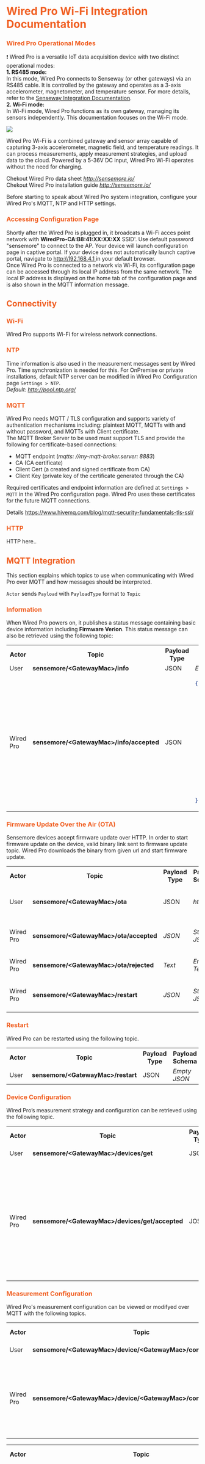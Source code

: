 # <span style="color: rgb(240,95,34)">Wired Pro Wi-Fi Integration Documentation</span>  

### <span style="color: rgb(240,95,34)">Wired Pro Operational Modes</span>

:exclamation: Wired Pro is a versatile IoT data acquisition device with two distinct operational modes:  
**1. RS485 mode:**  
In this mode, Wired Pro connects to Senseway (or other gateways) via an RS485 cable. It is controlled by the gateway and operates as a 3-axis accelerometer, magnetometer, and temperature sensor. For more details, refer to the [Senseway Integration Documentation](senseway_system_integration.md).  
**2. Wi-Fi mode:**  
In Wi-Fi mode, Wired Pro functions as its own gateway, managing its sensors independently. This documentation focuses on the Wi-Fi mode.

<img src="images/Sensemore_product_wiredpro.gif"/>  

Wired Pro Wi-Fi is a combined gateway and sensor array capable of capturing 3-axis accelerometer, magnetic field, and temperature readings. It can process measurements, apply measurement strategies, and upload data to the cloud. Powered by a 5-36V DC input, Wired Pro Wi-Fi operates without the need for charging.

Chekout Wired Pro data sheet _<http://sensemore.io/>_  
Chekout Wired Pro installation guide _<http://sensemore.io/>_

Before starting to speak about Wired Pro system integration, configure your Wired Pro's MQTT, NTP and HTTP settings. 

### <span style="color: rgb(240,95,34)">Accessing Configuration Page</span>

Shortly after the Wired Pro is plugged in, it broadcats a Wi-Fi acces point network with **WiredPro-CA&colon;B8&colon;41&colon;XX&colon;XX&colon;XX** SSID'. Use default password "sensemore" to connect to the AP. Your device will launch configuration page in captive portal. If your device does not automatically launch captive portal, navigate to [http:\\\\192.168.4.1 ](http:\192.168.4.1) in your default browser.  
Once Wired Pro is connected to a network via Wi-Fi, its configuration page can be accessed through its local IP address from the same network. The local IP address is displayed on the home tab of the configuration page and is also shown in the MQTT information message.

## <span style="color: rgb(240,95,34)">Connectivity</span>

### <span style="color: rgb(240,95,34)">Wi-Fi</span>
Wired Pro supports Wi-Fi for wireless network connections.

### <span style="color: rgb(240,95,34)">NTP</span>
Time information is also used in the measurement messages sent by Wired Pro. Time synchronization is needed for this. For OnPremise or private installations, default NTP server can be modified in Wired Pro Configuration page `Settings > NTP`.  
_Default: <http://pool.ntp.org/>_

### <span style="color: rgb(240,95,34)">MQTT</span>
Wired Pro needs MQTT / TLS configuration and supports variety of authentication mechanisms including: plaintext MQTT, MQTTs with and without password, and MQTTs with Client certificate.  
The MQTT Broker Server to be used must support TLS  and provide the following for certificate-based connections:

-   MQTT endpoint (_mqtts: //my-mqtt-broker.server: 8883_)
-   CA (CA certificate)
-   Client Cert (a created and signed certificate from CA)
-   Client Key (private key of the certificate generated through the CA)

Required certificates and endpoint information are defined at `Settings > MQTT` in the Wired Pro configuration page. Wired Pro uses these certificates for the future MQTT connections.

Details
https://www.hivemq.com/blog/mqtt-security-fundamentals-tls-ssl/

### <span style="color: rgb(240,95,34)">HTTP</span>
HTTP here..


## <span style="color: rgb(240,95,34)">MQTT Integration</span>

This section explains which topics to use when communicating with Wired Pro over MQTT and how messages should be interpreted.

`Actor` sends `Payload` with `PayloadType` format to `Topic`

### <span style="color: rgb(240,95,34)">Information</span>

When Wired Pro powers on, it publishes a status message containing basic device information including **Firmware Verion**. This status message can also be retrieved using the following topic:

<table>
<tr>
<th>Actor</th>
<th>Topic</th>
<th>Payload Type</th>
<th>Payload Schema</th>
<th>Example</th>
</tr>
<tr>
<td>
User
</td>
<td>
<b> sensemore/&lt;GatewayMac&gt;/info</b>
</td>
<td>
JSON
</td>
<td>
<i>Empty JSON</i>
</td>
<td>
<i></i>
</td>
</tr>
<tr>
<td>
Wired Pro
</td>

<td><b>sensemore/&lt;GatewayMac&gt;/info/accepted</b></td>

<td>JSON</td>
<td>

```json
{
  "Product": "WIREDPRO",
  "Current Running Application": "WIREDPRO_VERSION>",
  "Version": "<FIRMWARE_VERSION>",
  "Compile Date": "<FIRMWARE_COMPILE_DATE>",
  "Compile Time": "<FIRMWARE_COMPILE_TIME>",
  "ESP-IDF Version": "<ESPRESSIF_IDF_VERSION>",
  "RSSI": <RECEIVED_SIGNAL_STRENTGH_INDICATOR>,
  "Local IP": "<ASSIGNED_LOCAL_IP>",
  "Network MAC": "<NETWORK_MAC_ADDRESS>",
  "Last Reset Reason": "<RESET_REASON>",
  "Runtime MS": <TIME_SINCE_LAST_RESET>,
  "Memory Info": {
    "Total Free Bytes": <STORAGE_CAPACITY>,
    "Total Allocated Bytes": <USABLE_STORAGE>,
    "Min Free Bytes": <MIN_FREE_BTYES>,
    "Largest Free Bytes": <LARGEST_FREE_BYTES>
  }
}
```
</td>
<td>

```json
{
  "Product": "WIREDPRO",
  "Current Running Application": "WiredPro-3-0-0",
  "Version": "3.0.0",
  "Compile Date": "Jan 8 2018",
  "Compile Time": "12:00:00",
  "ESP-IDF Version": "v5.1.4",
  "RSSI": -60,
  "Local IP": "192.168.1.161",
  "Network MAC": "00:00:00:00:00:00",
  "Last Reset Reason": "POWERON",
  "Runtime MS": 1231660,
  "Memory Info": {
    "Total Free Bytes": 66576,
    "Total Allocated Bytes": 198868,
    "Min Free Bytes": 60216,
    "Largest Free Bytes": 40960
  }
}
```
</td>
</tr>
</table>

### <span style="color: rgb(240,95,34)">Firmware Update Over the Air (OTA)</span>

Sensemore devices accept firmware update over HTTP. In order to start firmware update on the device, valid binary link sent to firmware update topic. Wired Pro downloads the binary from given url and start firmware update.

<table>
<tr>
<th>Actor</th>
<th>Topic</th>
<th>Payload Type</th>
<th>Payload Schema</th>
<th>Example</th>
</tr>
<tr>
<td>
User
</td>

<td><b>sensemore/&lt;GatewayMac&gt;/ota</b></td>
<td>JSON</td>
<td>
<i>http url</i>
</td>
<td>

```json
{
  "url" : "http://link.mydomain.com/WiredPro.bin"  
}
```
</td>
</tr>
<tr>
<td>
Wired Pro
</td>

<td><b>sensemore/&lt;GatewayMac&gt;/ota/accepted</b></td>
<td><i>JSON</i></td>
<td><i>Status JSON</i></td>
<td>

```json
{
  "status": "OTA accepted"
}
```
</td>
</tr>
<tr>
<td>
Wired Pro
</td>

<td><b>sensemore/&lt;GatewayMac&gt;/ota/rejected</b></td>
<td><i>Text</i></td>
<td><i>Error Text</i></td>
<td>
Invalid payload! Url can't be null. Valid payload scheme: {
	"url":"http://link.mydomain.com/Wired Pro.bin"
}
</td>
</tr>
<tr>
<td>
Wired Pro
</td>
<td><b>sensemore/&lt;GatewayMac&gt;/restart</b></td>
<td><i>JSON</i></td>
<td><i>Status JSON</i></td>
<td>

```json
{
  "status": "Restarting device due to OTA"
}
```
</td>
</tr>
</table>

### <span style="color: rgb(240,95,34)">Restart</span>

Wired Pro can be restarted using the following topic.

<table>
<tr>
<th>Actor</th>
<th>Topic</th>
<th>Payload Type</th>
<th>Payload Schema</th>
<th>Example</th>
</tr>
<tr>
<td>
User
</td>
<td>
<b> sensemore/&lt;GatewayMac&gt;/restart</b>
</td>
<td>
JSON
</td>
<td>
<i>Empty JSON</i>
</td>
<td>
<i></i>
</td>
</tr>
</table>

### <span style="color: rgb(240,95,34)">Device Configuration</span>

Wired Pro’s measurement strategy and configuration can be retrieved using the following topic.

<table>
<tr>
<th>Actor</th>
<th>Topic</th>
<th>Payload Type</th>
<th>Payload Schema</th>
<th>Example</th>
</tr>
<tr>
<td>
User
</td>
<td>
<b> sensemore/&lt;GatewayMac&gt;/devices/get</b>
</td>
<td>
JSON
</td>
<td>
<i>Empty JSON</i>
</td>
<td>
<i></i>
</td>
</tr>
<tr>
 <td>
 Wired Pro
 </td>
 <td>
 <b> sensemore/&lt;GatewayMac&gt;/devices/get/accepted</b>
 </td>
 <td>
 JOSN
 </td>
 <td>
 <i>Device Config JSON</i>
 </td>
 <td>

 ```json
{
  "devices": [
    {
      "mac": "CA:B8:41:XX:XX:XX",
      "status": "connected",
      "version": "3.0.0",
      "device_config": {
        "accelerometer_range": 16,
        "sampling_rate": 25600,
        "sample_size": 50000,
        "scheduler_enabled": false,
        "scheduler_period": 0
      }
    }
  ]
}
```
 </td>
</tr>
</table>

### <span style="color: rgb(240,95,34)">Measurement Configuration</span>

Wired Pro's measurement configuration can be viewed or modifyed over MQTT with the following topics. 

<table>
<tr>
<th>Actor</th>
<th>Topic</th>
<th>Payload Type</th>
<th>Payload Schema</th>
<th>Example</th>
</tr>
<tr>
<td>
User
</td>
<td>
<b> sensemore/&lt;GatewayMac&gt;/device/&lt;GatewayMac&gt;/config/get</b>
</td>
<td>
JSON
</td>
<td>
<i>Empty JSON</i>
</td>
<td>
<i></i>
</td>
</tr>
<tr>
 <td>
 Wired Pro
 </td>
 <td>
 <b> sensemore/&lt;GatewayMac&gt;/device/&lt;GatewayMac&gt;/config/get/accepted</b>
 </td>
 <td>
 JOSN
 </td>
 <td>
 <i>Config JSON</i>
 </td>
 <td>

 ```json
{
  "device_mac": "CA:B8:XX:XX:XX:XX",
  "device_config": {
    "accelerometer_range": 16,
    "sampling_rate": 25600,
    "sample_size": 50000,
    "scheduler_enabled": false,
    "scheduler_period": 0
  }
}
```
 </td>
</tr>
</table>

<table>
<tr>
<th>Actor</th>
<th>Topic</th>
<th>Payload Type</th>
<th>Payload Schema</th>
<th>Example</th>
</tr>
<tr>
<td>
User
</td>
<td>
<b> sensemore/&lt;GatewayMac&gt;/device/&lt;GatewayMac&gt;/config/set</b>
</td>
<td>
JSON
</td>
<td>
<i>Config JSON</i>
</td>
<td>
<i>

```json
{
  "device_mac": "CA:B8:XX:XX:XX:XX",
  "device_config": {
    "accelerometer_range": 16,
    "sampling_rate": 25600,
    "sample_size": 50000,
    "scheduler_enabled": false,
    "scheduler_period": 0
  }
}
```
</i>
</td>
</tr>
<tr>
 <td>
 Wired Pro
 </td>
 <td>
 <b> sensemore/&lt;GatewayMac&gt;/device/&lt;GatewayMac&gt;/config/set/accepted</b>
 </td>
 <td>
 JOSN
 </td>
 <td>
 <i>Status JSON</i>
 </td>
 <td>

 ```json
{
  "device_mac": "CA:B8:41:DE:AD:00",
  "device_config": {
    "accelerometer_range": 16,
    "sampling_rate": 25600,
    "sample_size": 50000,
    "scheduler_enabled": false,
    "scheduler_period": 0
  },
  "status": "Device config updated"
}
```
 </td>
</tr>
</table>

### <span style="color: rgb(240,95,34)">Measurement</span>

Wired Pro initiates automatic measurement using the scheduling feature. It also accepts manual measurements from the Sensemore Lake platform as well as  MQTT based on the configurations set previously. MQTT measurement topics are as follows: 

<table>
<tr>
<th>Actor</th>
<th>Topic</th>
<th>Payload Type</th>
<th>Payload Schema</th>
<th>Example</th>
</tr>
<tr>
<td>
User
</td>
<td><b>sensemore/&lt;GatewayMac&gt;/device/&lt;GatewayMac&gt;/measure/&lt;MEASUREMENT_UUID&gt;</b></td>
<td>JSON</td>
<td>
<i>Empty JSON</i>
</td>
<td>
</td>
</tr>
<tr>
<td>
Wired Pro
</td>
<td><b>sensemore/&lt;GatewayMac&gt;/device/&lt;GatewayMac&gt;/measure/&lt;MEASUREMENT_UUID&gt;/accepted</b></td>
<td><i>JSON</i></td>
<td><i>Status JSON</i></td>
<td>

```json
{
  "status": "success"
}
```
</td>
</tr>
<tr>
<td>
Wired Pro
</td>

<td><b>sensemore/&lt;GatewayMac&gt;/device/&lt;GatewayMac&gt;/measure/&lt;MEASUREMENT_UUID&gt;/metadatas</b></td>
<td><i>JSON</i></td>
<td><i>Metadata JSON</i></td>
<td>

```json
{
  "unixtimestamp": 1734617027,
  "sum_x": -3250.361328125,
  "sum_y": 1844.42333984375,
  "sum_z": -7643.8251953125,
  "mean_x": -0.39005896173346932,
  "mean_y": 0.2213396543674247,
  "mean_z": -0.91729571526611065,
  "peak_x": 0.038008180483469323,
  "peak_y": 0.0423322206325753,
  "peak_z": 0.039735534733889355,
  "peak_to_peak_x": 0.07373046875,
  "peak_to_peak_y": 0.0791015625,
  "peak_to_peak_z": 0.07080078125,
  "clearance_x": 164.31150332922692,
  "clearance_y": 193.61163139253921,
  "clearance_z": 195.9534386192756,
  "crest_x": 7.6797359331360573,
  "crest_y": 8.9543432043988656,
  "crest_z": 9.27409693825784,
  "vrms_x": 0.017510145845642453,
  "vrms_y": 0.050003347640017633,
  "vrms_z": 0.01880110921075584,
  "grms_x": 0.0049491520039737225,
  "grms_y": 0.00472756288945675,
  "grms_z": 0.0042845718562603,
  "kurtosis_x": 17.458915614260821,
  "kurtosis_y": 18.276360133218649,
  "kurtosis_z": 17.757537090857209,
  "skewness_x": 0.65933222563406724,
  "skewness_y": 1.4794854818975853,
  "skewness_z": -1.0167293724548387,
  "temperature": 41.1187515258789,
  "calibrated_sampling_rate": 26513,
  "sampling_rate": 25600,
  "sample_size": 50000,
  "accelerometer_range": 16,
  "measurement_buffer_size": 300000
}
```
</td>
</tr>
<tr>
<td>
Wired Pro
</td>
<td><b>sensemore/&lt;GatewayMac&gt;/device/&lt;GatewayMac&gt;/measure/&lt;MEASUREMENT_UUID&gt;/done</b></td>
<td><i>JSON</i></td>
<td><i>Status JSON</i></td>
<td>

```json
{
  "status": "Measurement done"
}
```
</td>
</tr>
</table>

## <span style="color: rgb(240,95,34)">HTTP Integration</span>

heree.